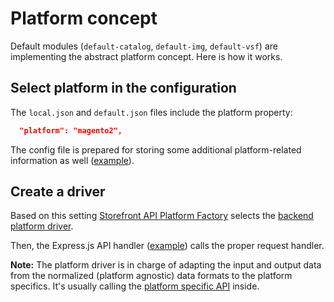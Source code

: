 # Platform concept

Default modules (`default-catalog`, `default-img`, `default-vsf`) are implementing the abstract platform concept. Here is how it works.

## Select platform in the configuration

The `local.json` and `default.json` files include the platform property:

```json
  "platform": "magento2",
```

The config file is prepared for storing some additional platform-related information as well ([example](https://github.com/DivanteLtd/storefront-api/blob/a66222768bf7fb5f54acf268b6a0bb4e0f94a4cf/config/default.json#L201)).


## Create a driver

Based on this setting [Storefront API Platform Factory](https://github.com/DivanteLtd/storefront-api/blob/develop/src/platform/factory.ts) selects the [backend platform driver](https://github.com/DivanteLtd/storefront-api/blob/a66222768bf7fb5f54acf268b6a0bb4e0f94a4cf/src/modules/default-vsf/api/cart.js#L10).

Then, the Express.js API handler ([example](https://github.com/DivanteLtd/storefront-api/blob/a66222768bf7fb5f54acf268b6a0bb4e0f94a4cf/src/modules/default-vsf/api/cart.js#L20)) calls the proper request handler.

**Note:** The platform driver is in charge of adapting the input and output data from the normalized (platform agnostic) data formats to the platform specifics. It's usually calling the [platform specific API](https://github.com/DivanteLtd/storefront-api/blob/a66222768bf7fb5f54acf268b6a0bb4e0f94a4cf/src/platform/magento2/order.js#L10) inside.
